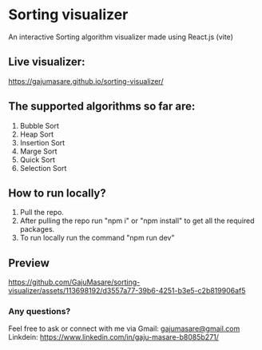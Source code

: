 # Sorting visualizer
An interactive Sorting algorithm visualizer made using React.js (vite)

## Live visualizer:
https://gajumasare.github.io/sorting-visualizer/

## The supported algorithms so far are:
1. Bubble Sort
2. Heap Sort
3. Insertion Sort
4. Marge Sort
5. Quick Sort
6. Selection Sort

## How to run locally?
1. Pull the repo.
2. After pulling the repo run "npm i" or "npm install" to get all the required packages.
3. To run locally run the command "npm run dev"

## Preview
https://github.com/GajuMasare/sorting-visualizer/assets/113698192/d3557a77-39b6-4251-b3e5-c2b819906af5

### Any questions?
Feel free to ask or connect with me via
Gmail: gajumasare@gmail.com
Linkdein: https://www.linkedin.com/in/gaju-masare-b8085b271/



